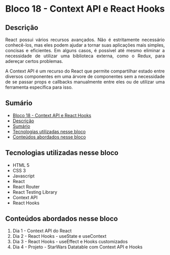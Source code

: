 # Bloco 18 - Context API e React Hooks

## Descrição
<p align="justify">
  React possui vários recursos avançados. Não é estritamente necessário conhecê-los, mas eles podem ajudar a tornar suas aplicações mais simples, concisas e eficientes. Em alguns casos, é possível até mesmo eliminar a necessidade de utilizar uma biblioteca externa, como o Redux, para adereçar certos problemas.
</p>
<p align="justify">
  A Context API é um recurso do React que permite compartilhar estado entre diversos componentes em uma árvore de componentes sem a necessidade de se passar props e callbacks manualmente entre eles ou de utilizar uma ferramenta específica para isso.
</p>

## Sumário
- [Bloco 18 - Context API e React Hooks](#bloco-18---context-api-e-react-hooks)
- [Descrição](#descrição)
- [Sumário](#sumário)
- [Tecnologias utilizadas nesse bloco](#tecnologias-utilizadas-nesse-bloco)
- [Conteúdos abordados nesse bloco](#conteúdos-abordados-nesse-bloco)

## Tecnologias utilizadas nesse bloco
- HTML 5
- CSS 3
- Javascript
- React
- React Router
- React Testing Library
- Context API
- React Hooks

## Conteúdos abordados nesse bloco
1. Dia 1 - Context API do React
2. Dia 2 - React Hooks - useState e useContext
3. Dia 3 - React Hooks - useEffect e Hooks customizados
4. Dia 4 - Projeto - StarWars Datatable com Context API e Hooks